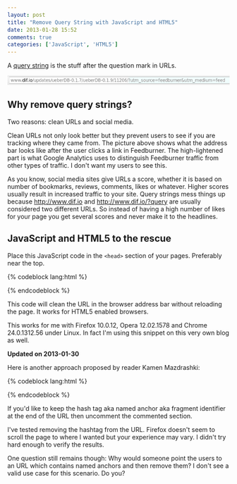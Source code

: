 ```yaml
---
layout: post
title: "Remove Query String with JavaScript and HTML5"
date: 2013-01-28 15:52
comments: true
categories: ['JavaScript', 'HTML5']
---
```


A [query string](http://en.wikipedia.org/wiki/Query_string) is the stuff after
the question mark in URLs.

!["URL with query string"](/images/url_w_qs.png)

Why remove query strings?
-------------------------

Two reasons: clean URLs and social media.

Clean URLs not only look better but they prevent users to see if you are tracking
where they came from. The picture above shows what the address bar
looks like after the user clicks a link in Feedburner. The high-lightened part is
what Google Analytics uses to distinguish Feedburner traffic from other types of
traffic. I don't want my users to see this.


As you know, social media sites give URLs a score, whether it is based on number of
bookmarks, reviews, comments, likes or whatever. Higher scores usually result in
increased traffic to your site. Query strings mess things up because <http://www.dif.io>
and <http://www.dif.io/?query> are usually considered two different URLs. So instead
of having a high number of likes for your page you get several scores and never
make it to the headlines.


JavaScript and HTML5 to the rescue
----------------------------------

Place this JavaScript code in the `<head>` section of your pages. Preferably near the top.

{% codeblock lang:html %}
<script type="text/javascript">
// (c) 2013 - Alexander Todorov, http://atodorov.org
// Published under GNU GPLv3

var uri = window.location.toString();
if (uri.indexOf("?") > 0) {
    var clean_uri = uri.substring(0, uri.indexOf("?"));
    window.history.replaceState({}, document.title, clean_uri);
}
</script>
{% endcodeblock %}

This code will clean the URL in the browser address bar without reloading the page.
It works for HTML5 enabled browsers.

This works for me with 
Firefox 10.0.12, Opera 12.02.1578 and Chrome 24.0.1312.56 under Linux. In fact I'm
using this snippet on this very own blog as well.


**Updated on 2013-01-30**

Here is another approach proposed by reader Kamen Mazdrashki: 

{% codeblock lang:html %}
<script type="text/javascript">
// (c) 2013 - Alexander Todorov, http://atodorov.org
// Published under GNU GPLv3

var clean_uri = location.protocol + "//" + location.host + location.pathname;
/*
var hash_pos = location.href.indexOf("#");
if (hash_pos > 0) {
    var hash = location.href.substring(hash_pos, location.href.length);
    clean_uri += hash;
}
*/
window.history.replaceState({}, document.title, clean_uri);
</script>
{% endcodeblock %}

If you'd like to keep the hash tag aka named anchor aka fragment identifier at the end of the URL
then uncomment the commented section.

I've tested removing the hashtag from the URL. Firefox doesn't seem to scroll the page
to where I wanted but your experience may vary. I didn't try hard enough to
verify the results.

One question still remains though: Why would someone point the users to an URL which contains
named anchors and then remove them? I don't see a valid use case for this scenario. Do you?



